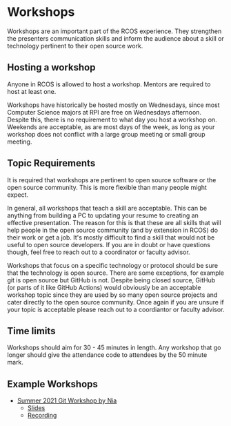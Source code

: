 # Workshops

Workshops are an important part of the RCOS experience. They strengthen the presenters communication skills and inform the audience about a skill or technology 
pertinent to their open source work. 

## Hosting a workshop
Anyone in RCOS is allowed to host a workshop. Mentors are required to host at least one. 

Workshops have historically be hosted mostly on Wednesdays, since most Computer Science majors at RPI are free on Wednesdays afternoon. Despite this, 
there is no requirement to what day you host a workshop on. Weekends are acceptable, as are most days of the week, as long as your workshop does not conflict
with a large group meeting or small group meeting. 

## Topic Requirements
It is required that workshops are pertinent to open source software or the open source community. This is more flexible than many people might expect. 

In general, all workshops that teach a skill are acceptable. This can be anything from building a PC to updating your resume to creating an effective presentation. 
The reason for this is that these are all skills that will help people in the open source community (and by extension in RCOS) do their work or get a job. It's 
mostly difficult to find a skill that would not be useful to open source developers. If you are in doubt or have questions though, feel free to reach out to a 
coordinator or faculty advisor. 

Workshops that focus on a specific technology or protocol should be sure that the technology is open source. There are some exceptions, 
for example git is open source but GitHub is not. Despite being closed source, GitHub (or parts of it like GitHub Actions) would obviously be an acceptable 
workshop topic since they are used by so many open source projects and cater directly to the open source community. Once again if you are unsure if your topic is 
acceptable please reach out to a coordiantor or faculty advisor. 

## Time limits

Workshops should aim for 30 - 45 minutes in length. Any workshop that go longer should give the attendance code to attendees by the 50 minute mark. 


## Example Workshops
- [Summer 2021 Git Workshop by Nia](https://rcos.io/meeting/44)
  - [Slides](https://docs.google.com/presentation/d/1lK63mnxNEVRjl_EXBtbSNX4y6DZ0Q05dOU-eqO_uFcw/edit?usp=sharing)
  - [Recording](https://youtu.be/KMNVnYXO908)
